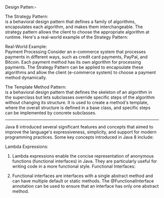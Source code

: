 Design Patten:-

The Strategy Pattern:   
is a behavioral design pattern that defines a family of algorithms, encapsulates each algorithm, and makes them interchangeable. The strategy pattern allows the client to choose the appropriate algorithm at runtime. Here's a real-world example of the Strategy Pattern:

Real-World Example:  
Payment Processing
Consider an e-commerce system that processes payments in different ways, such as credit card payments, PayPal, and Bitcoin. Each payment method has its own algorithm for processing payments. The Strategy Pattern can be applied to encapsulate these algorithms and allow the client (e-commerce system) to choose a payment method dynamically.

The Template Method Pattern:  
is a behavioral design pattern that defines the skeleton of an algorithm in the superclass but lets subclasses override specific steps of the algorithm without changing its structure. It is used to create a method's template, where the overall structure is defined in a base class, and specific steps can be implemented by concrete subclasses.

************************************************
Java 8 introduced several significant features and concepts that aimed to improve the language's expressiveness, simplicity, and support for modern programming practices. Some key concepts introduced in Java 8 include:

Lambda Expressions:

1. Lambda expressions enable the concise representation of anonymous functions (functional interfaces) in Java.
They are particularly useful for writing code in a more functional style.
   Functional Interfaces:

2. Functional interfaces are interfaces with a single abstract method and can have multiple default or static methods.
The @FunctionalInterface annotation can be used to ensure that an interface has only one abstract method.

